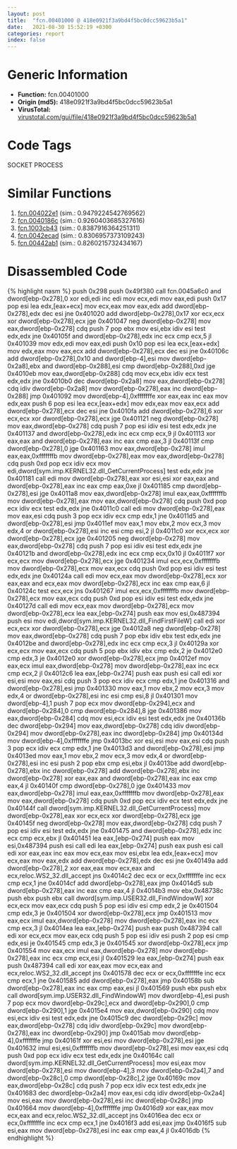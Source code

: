 ```yaml
---
layout: post
title:  "fcn.00401000 @ 418e0921f3a9bd4f5bc0dcc59623b5a1"
date:   2021-08-30 15:52:19 +0300
categories: report
index: false
---
```


# Generic Information
- **Function:** fcn.00401000
- **Origin (md5):** 418e0921f3a9bd4f5bc0dcc59623b5a1
- **VirusTotal:** [virustotal.com/gui/file/418e0921f3a9bd4f5bc0dcc59623b5a1][virustotal_ref]

# Code Tags
<span class="tag" id="SOCKET">SOCKET</span>
<span class="tag" id="PROCESS">PROCESS</span>


# Similar Functions

1. [fcn.004022e1][similar_1_ref] (sim.: 0.9479224542769562)
2. [fcn.0040186c][similar_2_ref] (sim.: 0.9260403685327616)
3. [fcn.1003cb43][similar_3_ref] (sim.: 0.8387916364251311)
4. [fcn.0042ecad][similar_4_ref] (sim.: 0.8306957373109243)
5. [fcn.00442ab1][similar_5_ref] (sim.: 0.8260215732434167)


# Disassembled Code

{% highlight nasm %}
push 0x298
push 0x49f380
call fcn.0045a6c0
and dword[ebp-0x278],0
xor edi,edi
inc edi
mov ecx,edi
mov eax,edi
push 0x17
pop esi
lea edx,[eax+ecx]
mov ecx,eax
mov eax,edx
add dword[ebp-0x278],edx
dec esi
jne 0x401020
add dword[ebp-0x278],0x17
xor ecx,ecx
xor dword[ebp-0x278],ecx
jge 0x401047
neg dword[ebp-0x278]
mov eax,dword[ebp-0x278]
cdq
push 7
pop ebx
mov esi,ebx
idiv esi
test edx,edx
jne 0x40105f
and dword[ebp-0x278],edx
inc ecx
cmp ecx,5
jl 0x401039
mov edx,edi
mov eax,edi
push 0x10
pop esi
lea ecx,[eax+edx]
mov edx,eax
mov eax,ecx
add dword[ebp-0x278],ecx
dec esi
jne 0x40106c
add dword[ebp-0x278],0x10
and dword[ebp-4],esi
mov dword[ebp-0x2a8],ebx
and dword[ebp-0x288],esi
cmp dword[ebp-0x288],0xd
jge 0x4010eb
mov eax,dword[ebp-0x288]
cdq
mov ecx,ebx
idiv ecx
test edx,edx
jne 0x4010b0
dec dword[ebp-0x2a8]
mov eax,dword[ebp-0x278]
cdq
idiv dword[ebp-0x2a8]
mov dword[ebp-0x278],eax
inc dword[ebp-0x288]
jmp 0x401092
mov dword[ebp-4],0xfffffffe
xor eax,eax
inc eax
mov edx,eax
push 6
pop esi
lea ecx,[eax+edx]
mov edx,eax
mov eax,ecx
add dword[ebp-0x278],ecx
dec esi
jne 0x4010fa
add dword[ebp-0x278],6
xor ecx,ecx
xor dword[ebp-0x278],ecx
jge 0x401121
neg dword[ebp-0x278]
mov eax,dword[ebp-0x278]
cdq
push 7
pop esi
idiv esi
test edx,edx
jne 0x401137
and dword[ebp-0x278],edx
inc ecx
cmp ecx,9
jl 0x401113
xor eax,eax
and dword[ebp-0x278],eax
inc eax
cmp eax,3
jl 0x40113f
cmp dword[ebp-0x278],0
jge 0x401163
mov eax,dword[ebp-0x278]
imul eax,eax,0xfffffffb
mov dword[ebp-0x278],eax
mov eax,dword[ebp-0x278]
cdq
push 0xd
pop ecx
idiv ecx
mov edi,dword[sym.imp.KERNEL32.dll_GetCurrentProcess]
test edx,edx
jne 0x401181
call edi
mov dword[ebp-0x278],eax
xor esi,esi
xor eax,eax
and dword[ebp-0x278],eax
inc eax
cmp eax,0xe
jl 0x401185
cmp dword[ebp-0x278],esi
jge 0x4011a8
mov eax,dword[ebp-0x278]
imul eax,eax,0xfffffffb
mov dword[ebp-0x278],eax
mov eax,dword[ebp-0x278]
cdq
push 0xd
pop ecx
idiv ecx
test edx,edx
jne 0x4011c0
call edi
mov dword[ebp-0x278],eax
mov eax,esi
cdq
push 3
pop ecx
idiv ecx
cmp edx,1
jne 0x4011d5
and dword[ebp-0x278],esi
jmp 0x4011ef
mov eax,1
mov ebx,2
mov ecx,3
mov edx,4
or dword[ebp-0x278],esi
inc esi
cmp esi,2
jl 0x4011c0
xor ecx,ecx
xor dword[ebp-0x278],ecx
jge 0x401205
neg dword[ebp-0x278]
mov eax,dword[ebp-0x278]
cdq
push 7
pop esi
idiv esi
test edx,edx
jne 0x40121b
and dword[ebp-0x278],edx
inc ecx
cmp ecx,0x10
jl 0x4011f7
xor ecx,ecx
mov dword[ebp-0x278],ecx
jge 0x401234
imul ecx,ecx,0xfffffffb
mov dword[ebp-0x278],ecx
mov eax,ecx
cdq
push 0xd
pop esi
idiv esi
test edx,edx
jne 0x40124a
call edi
mov ecx,eax
mov dword[ebp-0x278],ecx
xor eax,eax
and ecx,eax
mov dword[ebp-0x278],ecx
inc eax
cmp eax,6
jl 0x40124c
test ecx,ecx
jns 0x401267
imul ecx,ecx,0xfffffffb
mov dword[ebp-0x278],ecx
mov eax,ecx
cdq
push 0xd
pop esi
idiv esi
test edx,edx
jne 0x40127d
call edi
mov ecx,eax
mov dword[ebp-0x278],ecx
mov dword[ebp-0x278],ecx
lea eax,[ebp-0x274]
push eax
mov esi,0x487394
push esi
mov edi,dword[sym.imp.KERNEL32.dll_FindFirstFileW]
call edi
xor ecx,ecx
xor dword[ebp-0x278],ecx
jge 0x4012a8
neg dword[ebp-0x278]
mov eax,dword[ebp-0x278]
cdq
push 7
pop ebx
idiv ebx
test edx,edx
jne 0x4012be
and dword[ebp-0x278],edx
inc ecx
cmp ecx,3
jl 0x40129a
xor ecx,ecx
mov eax,ecx
cdq
push 5
pop ebx
idiv ebx
cmp edx,2
je 0x4012e0
cmp edx,3
je 0x4012e0
xor dword[ebp-0x278],ecx
jmp 0x4012ef
mov eax,ecx
imul eax,dword[ebp-0x278]
mov dword[ebp-0x278],eax
inc ecx
cmp ecx,2
jl 0x4012c6
lea eax,[ebp-0x274]
push eax
push esi
call edi
xor esi,esi
mov eax,esi
cdq
push 3
pop ecx
idiv ecx
cmp edx,1
jne 0x401316
and dword[ebp-0x278],esi
jmp 0x401330
mov eax,1
mov ebx,2
mov ecx,3
mov edx,4
or dword[ebp-0x278],esi
inc esi
cmp esi,8
jl 0x401301
mov dword[ebp-4],1
push 7
pop ecx
mov dword[ebp-0x294],ecx
and dword[ebp-0x284],0
cmp dword[ebp-0x284],8
jge 0x401386
mov eax,dword[ebp-0x284]
cdq
mov esi,ecx
idiv esi
test edx,edx
jne 0x40136b
dec dword[ebp-0x294]
mov eax,dword[ebp-0x278]
cdq
idiv dword[ebp-0x294]
mov dword[ebp-0x278],eax
inc dword[ebp-0x284]
jmp 0x40134d
mov dword[ebp-4],0xfffffffe
jmp 0x4013bc
xor esi,esi
mov eax,esi
cdq
push 3
pop ecx
idiv ecx
cmp edx,1
jne 0x4013d3
and dword[ebp-0x278],esi
jmp 0x4013ed
mov eax,1
mov ebx,2
mov ecx,3
mov edx,4
or dword[ebp-0x278],esi
inc esi
push 2
pop ebx
cmp esi,ebx
jl 0x4013be
add dword[ebp-0x278],ebx
inc dword[ebp-0x278]
add dword[ebp-0x278],ebx
inc dword[ebp-0x278]
xor eax,eax
and dword[ebp-0x278],eax
inc eax
cmp eax,4
jl 0x40140f
cmp dword[ebp-0x278],0
jge 0x401433
mov eax,dword[ebp-0x278]
imul eax,eax,0xfffffffb
mov dword[ebp-0x278],eax
mov eax,dword[ebp-0x278]
cdq
push 0xd
pop ecx
idiv ecx
test edx,edx
jne 0x40144f
call dword[sym.imp.KERNEL32.dll_GetCurrentProcess]
mov dword[ebp-0x278],eax
xor ecx,ecx
xor dword[ebp-0x278],ecx
jge 0x40145f
neg dword[ebp-0x278]
mov eax,dword[ebp-0x278]
cdq
push 7
pop esi
idiv esi
test edx,edx
jne 0x401475
and dword[ebp-0x278],edx
inc ecx
cmp ecx,ebx
jl 0x401451
lea eax,[ebp-0x274]
push eax
mov esi,0x487394
push esi
call edi
lea eax,[ebp-0x274]
push eax
push esi
call edi
xor eax,eax
inc eax
mov ecx,eax
mov esi,ebx
lea edx,[eax+ecx]
mov ecx,eax
mov eax,edx
add dword[ebp-0x278],edx
dec esi
jne 0x40149a
add dword[ebp-0x278],2
xor eax,eax
mov ecx,eax
and ecx,reloc.WS2_32.dll_accept
jns 0x4014c2
dec ecx
or ecx,0xfffffffe
inc ecx
cmp ecx,1
jne 0x4014cf
add dword[ebp-0x278],eax
jmp 0x4014d5
sub dword[ebp-0x278],eax
inc eax
cmp eax,4
jl 0x4014b3
mov ebx,0x48738c
push ebx
push ebx
call dword[sym.imp.USER32.dll_FindWindowW]
xor ecx,ecx
mov eax,ecx
cdq
push 5
pop esi
idiv esi
cmp edx,2
je 0x401504
cmp edx,3
je 0x401504
xor dword[ebp-0x278],ecx
jmp 0x401513
mov eax,ecx
imul eax,dword[ebp-0x278]
mov dword[ebp-0x278],eax
inc ecx
cmp ecx,3
jl 0x4014ea
lea eax,[ebp-0x274]
push eax
push 0x487394
call edi
xor ecx,ecx
mov eax,ecx
cdq
push 5
pop esi
idiv esi
push 2
pop esi
cmp edx,esi
je 0x401545
cmp edx,3
je 0x401545
xor dword[ebp-0x278],ecx
jmp 0x401554
mov eax,ecx
imul eax,dword[ebp-0x278]
mov dword[ebp-0x278],eax
inc ecx
cmp ecx,esi
jl 0x401529
lea eax,[ebp-0x274]
push eax
push 0x487394
call edi
xor eax,eax
mov ecx,eax
and ecx,reloc.WS2_32.dll_accept
jns 0x401578
dec ecx
or ecx,0xfffffffe
inc ecx
cmp ecx,1
jne 0x401585
add dword[ebp-0x278],eax
jmp 0x40158b
sub dword[ebp-0x278],eax
inc eax
cmp eax,esi
jl 0x401569
push ebx
push ebx
call dword[sym.imp.USER32.dll_FindWindowW]
mov dword[ebp-4],esi
push 7
pop ecx
mov dword[ebp-0x29c],ecx
and dword[ebp-0x290],0
cmp dword[ebp-0x290],1
jge 0x4015e4
mov eax,dword[ebp-0x290]
cdq
mov esi,ecx
idiv esi
test edx,edx
jne 0x4015c9
dec dword[ebp-0x29c]
mov eax,dword[ebp-0x278]
cdq
idiv dword[ebp-0x29c]
mov dword[ebp-0x278],eax
inc dword[ebp-0x290]
jmp 0x4015ab
mov dword[ebp-4],0xfffffffe
jmp 0x40161f
xor esi,esi
mov dword[ebp-0x278],esi
jge 0x401632
imul esi,esi,0xfffffffb
mov dword[ebp-0x278],esi
mov eax,esi
cdq
push 0xd
pop ecx
idiv ecx
test edx,edx
jne 0x40164c
call dword[sym.imp.KERNEL32.dll_GetCurrentProcess]
mov esi,eax
mov dword[ebp-0x278],esi
mov dword[ebp-4],3
mov dword[ebp-0x2a4],7
and dword[ebp-0x28c],0
cmp dword[ebp-0x28c],2
jge 0x40169c
mov eax,dword[ebp-0x28c]
cdq
push 7
pop ecx
idiv ecx
test edx,edx
jne 0x401683
dec dword[ebp-0x2a4]
mov eax,esi
cdq
idiv dword[ebp-0x2a4]
mov esi,eax
mov dword[ebp-0x278],esi
inc dword[ebp-0x28c]
jmp 0x401664
mov dword[ebp-4],0xfffffffe
jmp 0x4016d9
xor eax,eax
mov ecx,eax
and ecx,reloc.WS2_32.dll_accept
jns 0x4016ea
dec ecx
or ecx,0xfffffffe
inc ecx
cmp ecx,1
jne 0x4016f3
add esi,eax
jmp 0x4016f5
sub esi,eax
mov dword[ebp-0x278],esi
inc eax
cmp eax,4
jl 0x4016db
{% endhighlight %}


[similar_1_ref]: /report/fcn.004022e1@418e0921f3a9bd4f5bc0dcc59623b5a1
[similar_2_ref]: /report/fcn.0040186c@418e0921f3a9bd4f5bc0dcc59623b5a1
[similar_3_ref]: /report/fcn.1003cb43@a0ac129ff3ea4c0dfa9529c259a9502c
[similar_4_ref]: /report/fcn.0042ecad@20a93604f17ee6f3c2aa7b1f7a497fcf
[similar_5_ref]: /report/fcn.00442ab1@56a02334aea008c131d2741a089910fb
[virustotal_ref]: https://www.virustotal.com/gui/file/418e0921f3a9bd4f5bc0dcc59623b5a1